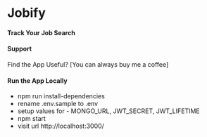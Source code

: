 # Jobify

#### Track Your Job Search

#### Support

Find the App Useful? [You can always buy me a coffee]

#### Run the App Locally

- npm run install-dependencies
- rename .env.sample to .env
- setup values for - MONGO_URL, JWT_SECRET, JWT_LIFETIME
- npm start
- visit url http://localhost:3000/
